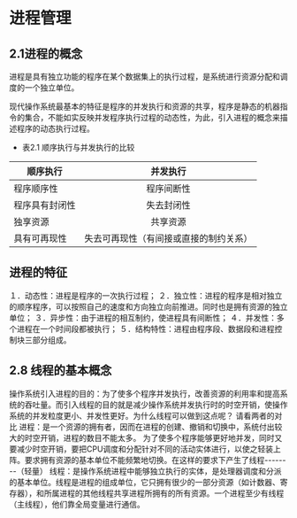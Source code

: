 # 进程管理

## 2.1进程的概念

进程是具有独立功能的程序在某个数据集上的执行过程，是系统进行资源分配和调度的一个独立单位。

现代操作系统最基本的特征是程序的并发执行和资源的共享，程序是静态的机器指令的集合，不能如实反映并发程序执行过程的动态性，为此，引入进程的概念来描述程序的动态执行过程。

- 表2.1 顺序执行与并发执行的比较

|顺序执行|并发执行
|------------|:----------:
|程序顺序性|程序间断性
|程序具有封闭性|失去封闭性
|独享资源|共享资源
|具有可再现性|失去可再现性（有间接或直接的制约关系）

## 进程的特征

１．动态性：进程是程序的一次执行过程；
２．独立性：进程的程序是相对独立的顺序程序，可以按照自己的速度和方向独立向前推进。同时也是拥有资源的独立单位；
３．异步性：由于进程的相互制约，使进程具有间断性；
４．并发性：多个进程在一个时间段都被执行；
５．结构特性：进程由程序段、数据段和进程控制块三部分组成。

## 2.8 线程的基本概念

操作系统引入进程的目的：为了使多个程序并发执行，改善资源的利用率和提高系统的吞吐量。而引入线程的目的就是减少操作系统并发执行时的时空开销，使操作系统的并发粒度更小、并发性更好。为什么线程可以做到这点呢？
请看两者的对比
进程：是一个资源的拥有者，因而在进程的创建、撤销和切换中，系统付出较大的时空开销，进程的数目不能太多。
为了使多个程序能够更好地并发，同时又要减少时空开销，要把CPU调度和分配针对不同的活动实体进行，以使之轻装上阵。要求拥有资源的基本单位不能频繁地切换。在这样的要求下产生了线程--------（轻量）
线程：是操作系统进程中能够独立执行的实体，是处理器调度和分派的基本单位。线程是进程的组成单位，它只拥有很少的一部分资源（如计数器、寄存器），和所属进程的其他线程共享进程所拥有的所有资源。一个进程至少有线程（主线程），他们靠全局变量进行通信。
